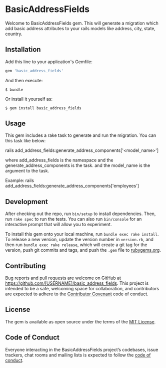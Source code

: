 # BasicAddressFields

Welcome to BasicAddressFields gem. This will generate a migration which add basic address attributes to your rails models like address, city, state, country.

## Installation

Add this line to your application's Gemfile:

```ruby
gem 'basic_address_fields'
```

And then execute:

    $ bundle

Or install it yourself as:

    $ gem install basic_address_fields

## Usage

This gem includes a rake task to generate and run the migration. You can this task like below:

rails add_address_fields:generate_address_components['<model_name>']

where add_address_fields is the namespace and the generate_address_components is the task. and the model_name is the argument to the task. 

Example: rails add_address_fields:generate_address_components['employees']

## Development

After checking out the repo, run `bin/setup` to install dependencies. Then, run `rake spec` to run the tests. You can also run `bin/console` for an interactive prompt that will allow you to experiment.

To install this gem onto your local machine, run `bundle exec rake install`. To release a new version, update the version number in `version.rb`, and then run `bundle exec rake release`, which will create a git tag for the version, push git commits and tags, and push the `.gem` file to [rubygems.org](https://rubygems.org).

## Contributing

Bug reports and pull requests are welcome on GitHub at https://github.com/[USERNAME]/basic_address_fields. This project is intended to be a safe, welcoming space for collaboration, and contributors are expected to adhere to the [Contributor Covenant](http://contributor-covenant.org) code of conduct.

## License

The gem is available as open source under the terms of the [MIT License](https://opensource.org/licenses/MIT).

## Code of Conduct

Everyone interacting in the BasicAddressFields project’s codebases, issue trackers, chat rooms and mailing lists is expected to follow the [code of conduct](https://github.com/[USERNAME]/basic_address_fields/blob/master/CODE_OF_CONDUCT.md).

